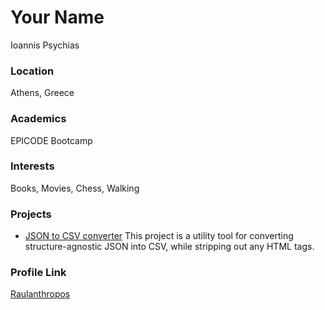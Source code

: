 # Your Name

Ioannis Psychias

### Location

Athens, Greece

### Academics

EPICODE Bootcamp

### Interests

Books, Movies, Chess, Walking

### Projects

- [JSON to CSV converter](https://github.com/Raulanthropos/json-csv) This project is a utility tool for converting structure-agnostic JSON into CSV, while stripping out any HTML tags.

### Profile Link

[Raulanthropos](https://github.com/Raulanthropos)